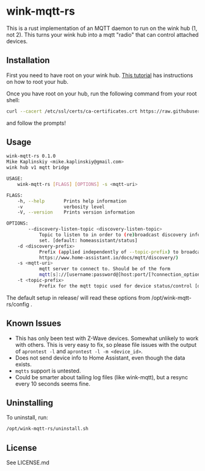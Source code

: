 # wink-mqtt-rs

This is a rust implementation of an MQTT daemon to run on the wink hub (1, not 2). This turns your wink hub into a mqtt "radio" that can control attached devices.

## Installation

First you need to have root on your wink hub. [This tutorial](todo) has instructions on how to root your hub.

Once you have root on your hub, run the following command from your root shell:

```bash
curl --cacert /etc/ssl/certs/ca-certificates.crt https://raw.githubusercontent.com/mikekap/wink-mqtt-rs/master/release/latest/wink-mqtt-rs.tar.gz | tar -C / -zxvf - && /opt/wink-mqtt-rs/setup.sh
```

and follow the prompts!

## Usage
```bash
wink-mqtt-rs 0.1.0
Mike Kaplinskiy <mike.kaplinskiy@gmail.com>
wink hub v1 mqtt bridge

USAGE:
    wink-mqtt-rs [FLAGS] [OPTIONS] -s <mqtt-uri>

FLAGS:
    -h, --help       Prints help information
    -v               verbosity level
    -V, --version    Prints version information

OPTIONS:
        --discovery-listen-topic <discovery-listen-topic>
            Topic to listen to in order to (re)broadcast discovery information. Only applies if --discovery-prefix is
            set. [default: homeassistant/status]
    -d <discovery-prefix>
            Prefix (applied independently of --topic-prefix) to broadcast mqtt discovery information (see
            https://www.home-assistant.io/docs/mqtt/discovery/)
    -s <mqtt-uri>
            mqtt server to connect to. Should be of the form
            mqtt[s]://[username:password@]host:port/[?connection_options]
    -t <topic-prefix>
            Prefix for the mqtt topic used for device status/control [default: home/wink/]
```

The default setup in release/ will read these options from /opt/wink-mqtt-rs/config .

## Known Issues
 - This has only been test with Z-Wave devices. Somewhat unlikely to work with others.
   This is very easy to fix, so please file issues with the output of `aprontest -l` and `aprontest -l -m <device_id>`.
 - Does not send device info to Home Assistant, even though the data exists.
 - `mqtts` support is untested.
 - Could be smarter about tailing log files (like wink-mqtt), but a resync every 10 seconds seems fine.

## Uninstalling
To uninstall, run:
```bash
/opt/wink-mqtt-rs/uninstall.sh
```

## License

See LICENSE.md
